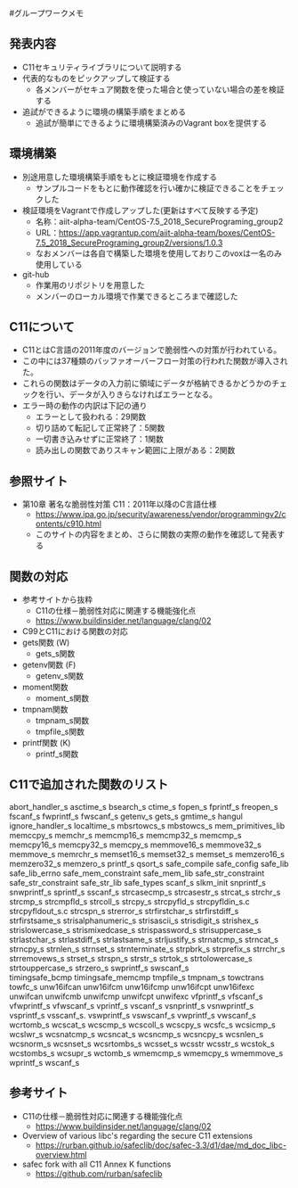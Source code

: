 #グループワークメモ
## 発表内容
- C11セキュリティライブラリについて説明する
- 代表的なものをピックアップして検証する
  - 各メンバーがセキュア関数を使った場合と使っていない場合の差を検証する
- 追試ができるように環境の構築手順をまとめる
  - 追試が簡単にできるように環境構築済みのVagrant boxを提供する

## 環境構築
- 別途用意した環境構築手順をもとに検証環境を作成する
  - サンプルコードをもとに動作確認を行い確かに検証できることをチェックした
- 検証環境をVagrantで作成しアップした(更新はすべて反映する予定)
  - 名称：aiit-alpha-team/CentOS-7.5_2018_SecurePrograming_group2 
  - URL：https://app.vagrantup.com/aiit-alpha-team/boxes/CentOS-7.5_2018_SecurePrograming_group2/versions/1.0.3 
  - なおメンバーは各自で構築した環境を使用しておりこのvoxは一名のみ使用している
- git-hub
  - 作業用のリポジトリを用意した
  - メンバーのローカル環境で作業できるところまで確認した

## C11について
- C11とはC言語の2011年度のバージョンで脆弱性への対策が行われている。
- この中には37種類のバッファオーバーフロー対策の行われた関数が導入された。
- これらの関数はデータの入力前に領域にデータが格納できるかどうかのチェックを行い、データが入りきらなければエラーとなる。
- エラー時の動作の内訳は下記の通り
    - エラーとして扱われる：29関数
    - 切り詰めて転記して正常終了：5関数
    - 一切書き込みせずに正常終了：1関数
    - 読み出しの関数でありスキャン範囲に上限がある：2関数

## 参照サイト
- 第10章 著名な脆弱性対策 C11：2011年以降のC言語仕様
  - https://www.ipa.go.jp/security/awareness/vendor/programmingv2/contents/c910.html
  - このサイトの内容をまとめ、さらに関数の実際の動作を確認して発表する

## 関数の対応
- 参考サイトから抜粋
    - C11の仕様－脆弱性対応に関連する機能強化点
    - https://www.buildinsider.net/language/clang/02
- C99とC11における関数の対応
- gets関数 (W)
    - gets_s関数
- getenv関数 (F)
    - getenv_s関数
- moment関数
    - moment_s関数
- tmpnam関数
    - tmpnam_s関数
    - tmpfile_s関数
- printf関数 (K)
    - printf_s関数

## C11で追加された関数のリスト
abort_handler_s
asctime_s
bsearch_s
ctime_s
fopen_s
fprintf_s
freopen_s
fscanf_s
fwprintf_s
fwscanf_s
getenv_s
gets_s
gmtime_s
hangul
ignore_handler_s
localtime_s
mbsrtowcs_s
mbstowcs_s
mem_primitives_lib
memccpy_s
memchr_s
memcmp16_s
memcmp32_s
memcmp_s
memcpy16_s
memcpy32_s
memcpy_s
memmove16_s
memmove32_s
memmove_s
memrchr_s
memset16_s
memset32_s
memset_s
memzero16_s
memzero32_s
memzero_s
printf_s
qsort_s
safe_compile
safe_config
safe_lib
safe_lib_errno
safe_mem_constraint
safe_mem_lib
safe_str_constraint
safe_str_constraint
safe_str_lib
safe_types
scanf_s
slkm_init
snprintf_s
snwprintf_s
sprintf_s
sscanf_s
strcasecmp_s
strcasestr_s
strcat_s
strchr_s
strcmp_s
strcmpfld_s
strcoll_s
strcpy_s
strcpyfld_s
strcpyfldin_s.c
strcpyfldout_s.c
strcspn_s
strerror_s
strfirstchar_s
strfirstdiff_s
strfirstsame_s
strisalphanumeric_s
strisascii_s
strisdigit_s
strishex_s
strislowercase_s
strismixedcase_s
strispassword_s
strisuppercase_s
strlastchar_s
strlastdiff_s
strlastsame_s
strljustify_s
strnatcmp_s
strncat_s
strncpy_s
strnlen_s
strnset_s
strnterminate_s
strpbrk_s
strprefix_s
strrchr_s
strremovews_s
strset_s
strspn_s
strstr_s
strtok_s
strtolowercase_s
strtouppercase_s
strzero_s
swprintf_s
swscanf_s	
timingsafe_bcmp
timingsafe_memcmp
tmpfile_s
tmpnam_s
towctrans
towfc_s
unw16ifcan
unw16ifcm
unw16ifcmp
unw16ifcpt
unw16ifexc
unwifcan
unwifcmb
unwifcmp
unwifcpt
unwifexc
vfprintf_s
vfscanf_s
vfwprintf_s
vfwscanf_s
vprintf_s
vscanf_s
vsnprintf_s
vsnwprintf_s
vsprintf_s
vsscanf_s.
vswprintf_s
vswscanf_s
vwprintf_s
vwscanf_s
wcrtomb_s
wcscat_s
wcscmp_s
wcscoll_s
wcscpy_s
wcsfc_s
wcsicmp_s
wcslwr_s
wcsnatcmp_s
wcsncat_s
wcsncmp_s
wcsncpy_s
wcsnlen_s
wcsnorm_s
wcsnset_s
wcsrtombs_s
wcsset_s
wcsstr
wcsstr_s
wcstok_s
wcstombs_s
wcsupr_s
wctomb_s
wmemcmp_s
wmemcpy_s
wmemmove_s
wprintf_s
wscanf_s

## 参考サイト
- C11の仕様－脆弱性対応に関連する機能強化点
    - https://www.buildinsider.net/language/clang/02
- Overview of various libc's regarding the secure C11 extensions
    - https://rurban.github.io/safeclib/doc/safec-3.3/d1/dae/md_doc_libc-overview.html
- safec fork with all C11 Annex K functions 
    - https://github.com/rurban/safeclib